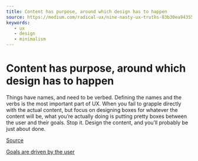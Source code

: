 ```yaml
---
title: Content has purpose, around which design has to happen
source: https://medium.com/radical-ux/nine-nasty-ux-truths-83b30ea94355
keywords: 
   - ux
   - design
   - minimalism
---
```


# Content has purpose, around which design has to happen

Things have names, and need to be verbed. Defining the names and the verbs is the most important part of UX.
When you fail to grapple directly with the actual content, but focus on designing boxes for whatever the content will be, what you’re actually doing is putting pretty boxes between the user and their goals. Stop it. Design the content, and you’ll probably be just about done.

[Source](https://medium.com/radical-ux/nine-nasty-ux-truths-83b30ea94355)

[Goals are driven by the user](./20191112140214.md)